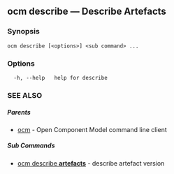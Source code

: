 ## ocm describe &mdash; Describe Artefacts

### Synopsis

```
ocm describe [<options>] <sub command> ...
```

### Options

```
  -h, --help   help for describe
```

### SEE ALSO

##### Parents

* [ocm](ocm.md)	 - Open Component Model command line client


##### Sub Commands

* [ocm describe <b>artefacts</b>](ocm_describe_artefacts.md)	 - describe artefact version

